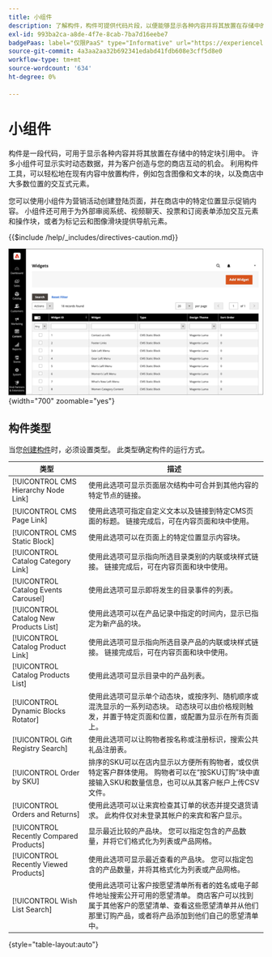 ```yaml
---
title: 小组件
description: 了解构件，构件可提供代码片段，以便能够显示各种内容并将其放置在存储中的特定块引用中。
exl-id: 993ba2ca-a8de-4f7e-8cab-7ba7d16eebe7
badgePaas: label="仅限PaaS" type="Informative" url="https://experienceleague.adobe.com/en/docs/commerce/user-guides/product-solutions" tooltip="仅适用于云项目(Adobe管理的PaaS基础架构)和内部部署项目上的Adobe Commerce 。"
source-git-commit: 4a3aa2aa32b692341edabd41fdb608e3cff5d8e0
workflow-type: tm+mt
source-wordcount: '634'
ht-degree: 0%

---
```


# 小组件

构件是一段代码，可用于显示各种内容并将其放置在存储中的特定块引用中。 许多小组件可显示实时动态数据，并为客户创造与您的商店互动的机会。 利用构件工具，可以轻松地在现有内容中放置构件，例如包含图像和文本的块，以及商店中大多数位置的交互式元素。

您可以使用小组件为营销活动创建登陆页面，并在商店中的特定位置显示促销内容。 小组件还可用于为外部审阅系统、视频聊天、投票和订阅表单添加交互元素和操作块，或者为标记云和图像滑块提供导航元素。

{{$include /help/_includes/directives-caution.md}}

![新产品列表小组件](./assets/storefront-home-page-new-products.png){width="700" zoomable="yes"}

## 构件类型

当您[创建构件](widget-create.md)时，必须设置类型。 此类型确定构件的运行方式。

| 类型 | 描述 |
|--- |--- |
| [!UICONTROL CMS Hierarchy Node Link] | 使用此选项可显示页面层次结构中可合并到其他内容的特定节点的链接。 |
| [!UICONTROL CMS Page Link] | 使用此选项可指定自定义文本以及链接到特定CMS页面的标题。 链接完成后，可在内容页面和块中使用。 |
| [!UICONTROL CMS Static Block] | 使用此选项可以在页面上的特定位置显示内容块。 |
| [!UICONTROL Catalog Category Link] | 使用此选项可显示指向所选目录类别的内联或块样式链接。 链接完成后，可在内容页面和块中使用。 |
| [!UICONTROL Catalog Events Carousel] | 使用此选项可显示即将发生的目录事件的列表。 |
| [!UICONTROL Catalog New Products List] | 使用此选项可以在产品记录中指定的时间内，显示已指定为新产品的块。 |
| [!UICONTROL Catalog Product Link] | 使用此选项可显示指向所选目录产品的内联或块样式链接。 链接完成后，可在内容页面和块中使用。 |
| [!UICONTROL Catalog Products List] | 使用此选项可显示目录中的产品列表。 |
| [!UICONTROL Dynamic Blocks Rotator] | 使用此选项可显示单个动态块，或按序列、随机顺序或混洗显示的一系列动态块。 动态块可以由价格规则触发，并置于特定页面和位置，或配置为显示在所有页面上。 |
| [!UICONTROL Gift Registry Search] | 使用此选项可以让购物者按名称或注册标识，搜索公共礼品注册表。 |
| [!UICONTROL Order by SKU] | 排序的SKU可以在店内显示以方便所有购物者，或仅供特定客户群体使用。 购物者可以在“按SKU订购”块中直接输入SKU和数量信息，也可以从其客户帐户上传CSV文件。 |
| [!UICONTROL Orders and Returns] | 使用此选项可以让来宾检查其订单的状态并提交退货请求。 此构件仅对未登录其帐户的来宾和客户显示。 |
| [!UICONTROL Recently Compared Products] | 显示最近比较的产品块。 您可以指定包含的产品数量，并将它们格式化为列表或产品网格。 |
| [!UICONTROL Recently Viewed Products] | 使用此选项可显示最近查看的产品块。 您可以指定包含的产品数量，并将其格式化为列表或产品网格。 |
| [!UICONTROL Wish List Search] | 使用此选项可让客户按愿望清单所有者的姓名或电子邮件地址搜索公开可用的愿望清单。 商店客户可以找到属于其他客户的愿望清单、查看这些愿望清单并从他们那里订购产品，或者将产品添加到他们自己的愿望清单中。 |

{style="table-layout:auto"}

<!-- Last updated from includes: 2022-08-30 15:36:09 -->
